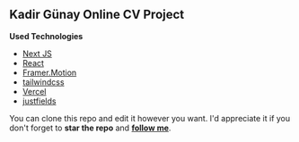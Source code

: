 ## Kadir Günay Online CV Project

**Used Technologies**

- [Next JS](https://nextjs.org/)
- [React](https://reactjs.org/)
- [Framer.Motion](https://www.framer.com/docs/component/)
- [tailwindcss](https://tailwindcss.com/)
- [Vercel](https://vercel.com/)
- [justfields](https://justfields.com/)

You can clone this repo and edit it however you want. I'd appreciate it if you don't forget to **star the repo** and **[follow me](https://github.com/kdrgny-dev)**.
